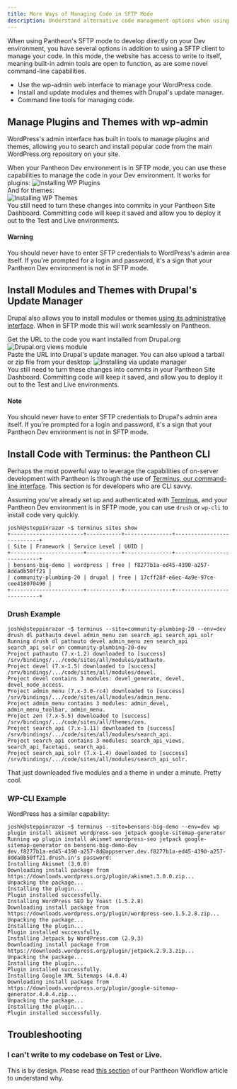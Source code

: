 ```yaml
---
title: More Ways of Managing Code in SFTP Mode
description: Understand alternative code management options when using SFTP Mode, such as WP-cli, Drupal Drush, and other command line tools.
---
```

When using Pantheon's SFTP mode to develop directly on your Dev environment, you have several options in addition to using a SFTP client to manage your code. In this mode, the website has access to write to itself, meaning built-in admin tools are open to function, as are some novel command-line capabilities.

- Use the wp-admin web interface to manage your WordPress code.
- Install and update modules and themes with Drupal's update manager.
- Command line tools for managing code.

##  Manage Plugins and Themes with wp-admin

WordPress's admin interface has built in tools to manage plugins and themes, allowing you to search and install popular code from the main WordPress.org repository on your site.

When your Pantheon Dev environment is in SFTP mode, you can use these capabilities to manage the code in your Dev environment. It works for plugins:
 ![Installing WP Plugins](/source/docs/assets/images/desk_images/278882.png)<br />
And for themes:<br />
 ![Installing WP Themes](/source/docs/assets/images/desk_images/278883.png)<br />
You still need to turn these changes into commits in your Pantheon Site Dashboard. Committing code will keep it saved and allow you to deploy it out to the Test and Live environments.

<div class="alert alert-danger" role="alert">
<h4>Warning</h4>
You should never have to enter SFTP credentials to WordPress's admin area itself. If you're prompted for a login and password, it's a sign that your Pantheon Dev environment is not in SFTP mode.</div>

## Install Modules and Themes with Drupal's Update Manager

Drupal also allows you to install modules or themes [using its administrative interface](https://drupal.org/documentation/install/modules-themes/modules-7#using-drupal-interface). When in SFTP mode this will work seamlessly on Pantheon.

Get the URL to the code you want installed from Drupal.org:
 ![Drupal.org views module](/source/docs/assets/images/desk_images/278879.png)<br />
Paste the URL into Drupal's update manager. You can also upload a tarball or zip file from your desktop:
 ![Installing via update manager](/source/docs/assets/images/desk_images/278880.png)<br />
You still need to turn these changes into commits in your Pantheon Site Dashboard. Committing code will keep it saved, and allow you to deploy it out to the Test and Live environments.

<div class="alert alert-danger" role="alert">
<h4>Note</h4>
You should never have to enter SFTP credentials to Drupal's admin area itself. If you're prompted for a login and password, it's a sign that your Pantheon Dev environment is not in SFTP mode.</div>

## Install Code with Terminus: the Pantheon CLI

Perhaps the most powerful way to leverage the capabilities of on-server development with Pantheon is through the use of [Terminus, our command-line interface](/docs/cli/). This section is for developers who are CLI savvy.

Assuming you've already set up and authenticated with [Terminus](/docs/cli/), and your Pantheon Dev environment is in SFTP mode, you can use `drush` or `wp-cli` to install code very quickly.

```nohighlight
joshk@steppinrazor ~$ terminus sites show
+-----------------------+-----------+---------------+---------------------------+
| Site | Framework | Service Level | UUID |
+-----------------------+-----------+---------------+---------------------------+
| bensons-big-demo | wordpress | free | f8277b1a-ed45-4390-a257-8dda0b50ff21 |
| community-plumbing-20 | drupal | free | 17cff28f-e6ec-4a9e-97ce-cee418070490 |
+-----------------------+-----------+---------------+---------------------------+
```
### Drush Example

```nohighlight
joshk@steppinrazor ~$ terminus --site=community-plumbing-20 --env=dev drush dl pathauto devel admin_menu zen search_api search_api_solr
Running drush dl pathauto devel admin_menu zen search_api search_api_solr on community-plumbing-20-dev
Project pathauto (7.x-1.2) downloaded to [success]
/srv/bindings/.../code/sites/all/modules/pathauto.
Project devel (7.x-1.5) downloaded to [success]
/srv/bindings/.../code/sites/all/modules/devel.
Project devel contains 3 modules: devel_generate, devel, devel_node_access.
Project admin_menu (7.x-3.0-rc4) downloaded to [success]
/srv/bindings/.../code/sites/all/modules/admin_menu.
Project admin_menu contains 3 modules: admin_devel, admin_menu_toolbar, admin_menu.
Project zen (7.x-5.5) downloaded to [success]
/srv/bindings/.../code/sites/all/themes/zen.
Project search_api (7.x-1.11) downloaded to [success]
/srv/bindings/.../code/sites/all/modules/search_api.
Project search_api contains 3 modules: search_api_views, search_api_facetapi, search_api.
Project search_api_solr (7.x-1.4) downloaded to [success]
/srv/bindings/.../code/sites/all/modules/search_api_solr.
```
That just downloaded five modules and a theme in under a minute. Pretty cool.

### WP-CLI Example

WordPress has a similar capability:

```nohighlight
joshk@steppinrazor ~$ terminus --site=bensons-big-demo --env=dev wp plugin install akismet wordpress-seo jetpack google-sitemap-generator
Running wp plugin install akismet wordpress-seo jetpack google-sitemap-generator on bensons-big-demo-dev
dev.f8277b1a-ed45-4390-a257-8d@appserver.dev.f8277b1a-ed45-4390-a257-8dda0b50ff21.drush.in's password:
Installing Akismet (3.0.0)
Downloading install package from https://downloads.wordpress.org/plugin/akismet.3.0.0.zip...
Unpacking the package...
Installing the plugin...
Plugin installed successfully.
Installing WordPress SEO by Yoast (1.5.2.8)
Downloading install package from https://downloads.wordpress.org/plugin/wordpress-seo.1.5.2.8.zip...
Unpacking the package...
Installing the plugin...
Plugin installed successfully.
Installing Jetpack by WordPress.com (2.9.3)
Downloading install package from https://downloads.wordpress.org/plugin/jetpack.2.9.3.zip...
Unpacking the package...
Installing the plugin...
Plugin installed successfully.
Installing Google XML Sitemaps (4.0.4)
Downloading install package from https://downloads.wordpress.org/plugin/google-sitemap-generator.4.0.4.zip...
Unpacking the package...
Installing the plugin...
Plugin installed successfully.
```


## Troubleshooting

### I can't write to my codebase on Test or Live.

This is by design. Please read [this section](/docs/using-the-pantheon-workflow#understanding-write-permissions-in-test-and-live) of our Pantheon Workflow article to understand why.
